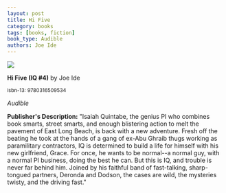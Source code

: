 ```yaml
---
layout: post
title: Hi Five
category: books
tags: [books, fiction]
book_type: Audible
authors: Joe Ide
---
```


<img src="http://books.google.com/books/content?id=9NaXDwAAQBAJ&printsec=frontcover&img=1&zoom=1&source=gbs_api"/>

**Hi Five (IQ #4)** by Joe Ide

<sup>isbn-13: 9780316509534</sup>

*Audible*

**Publisher's Description:**
"Isaiah Quintabe, the genius PI who combines book smarts, street smarts, and enough blistering action to melt the pavement of East Long Beach, is back with a new adventure. Fresh off the beating he took at the hands of a gang of ex-Abu Ghraib thugs working as paramilitary contractors, IQ is determined to build a life for himself with his new girlfriend, Grace. For once, he wants to be normal--a normal guy, with a normal PI business, doing the best he can.
But this is IQ, and trouble is never far behind him. Joined by his faithful band of fast-talking, sharp-tongued partners, Deronda and Dodson, the cases are wild, the mysteries twisty, and the driving fast."
